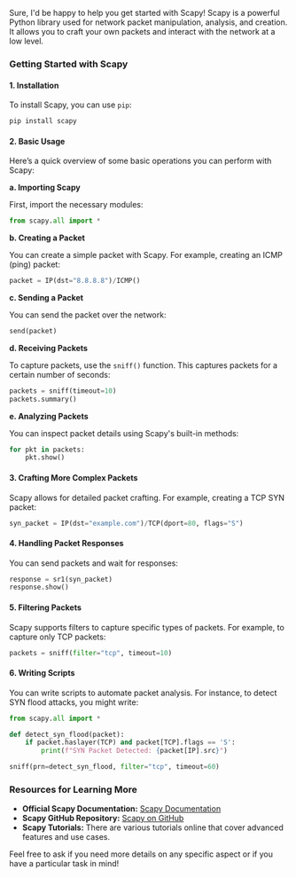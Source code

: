 Sure, I'd be happy to help you get started with Scapy! Scapy is a powerful Python library used for network packet manipulation, analysis, and creation. It allows you to craft your own packets and interact with the network at a low level.

### Getting Started with Scapy

#### 1. **Installation**

To install Scapy, you can use `pip`:

```bash
pip install scapy
```

#### 2. **Basic Usage**

Here’s a quick overview of some basic operations you can perform with Scapy:

**a. Importing Scapy**

First, import the necessary modules:

```python
from scapy.all import *
```

**b. Creating a Packet**

You can create a simple packet with Scapy. For example, creating an ICMP (ping) packet:

```python
packet = IP(dst="8.8.8.8")/ICMP()
```

**c. Sending a Packet**

You can send the packet over the network:

```python
send(packet)
```

**d. Receiving Packets**

To capture packets, use the `sniff()` function. This captures packets for a certain number of seconds:

```python
packets = sniff(timeout=10)
packets.summary()
```

**e. Analyzing Packets**

You can inspect packet details using Scapy's built-in methods:

```python
for pkt in packets:
    pkt.show()
```

#### 3. **Crafting More Complex Packets**

Scapy allows for detailed packet crafting. For example, creating a TCP SYN packet:

```python
syn_packet = IP(dst="example.com")/TCP(dport=80, flags="S")
```

#### 4. **Handling Packet Responses**

You can send packets and wait for responses:

```python
response = sr1(syn_packet)
response.show()
```

#### 5. **Filtering Packets**

Scapy supports filters to capture specific types of packets. For example, to capture only TCP packets:

```python
packets = sniff(filter="tcp", timeout=10)
```

#### 6. **Writing Scripts**

You can write scripts to automate packet analysis. For instance, to detect SYN flood attacks, you might write:

```python
from scapy.all import *

def detect_syn_flood(packet):
    if packet.haslayer(TCP) and packet[TCP].flags == 'S':
        print(f"SYN Packet Detected: {packet[IP].src}")

sniff(prn=detect_syn_flood, filter="tcp", timeout=60)
```

### Resources for Learning More

- **Official Scapy Documentation:** [Scapy Documentation](https://scapy.readthedocs.io/en/latest/)
- **Scapy GitHub Repository:** [Scapy on GitHub](https://github.com/secdev/scapy)
- **Scapy Tutorials:** There are various tutorials online that cover advanced features and use cases.

Feel free to ask if you need more details on any specific aspect or if you have a particular task in mind!
